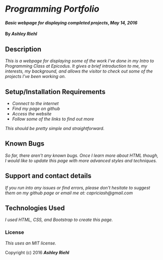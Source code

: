 # _Programming Portfolio_

#### _Basic webpage for displaying completed projects_, _May 14, 2016_

#### By _Ashley Riehl_

## Description

_This is a webpage for displaying some of the work I've done in my Intro to Programming Class at Epicodus.  It gives a brief introduction to me, my interests, my background, and allows the visitor to check out some of the projects I've been working on._

## Setup/Installation Requirements

* _Connect to the internet_
* _Find my page on github_
* _Access the website_
* _Follow some of the links to find out more_

_This should be pretty simple and straightforward._

## Known Bugs

_So far, there aren't any known bugs.  Once I learn more about HTML though, I would like to update this page with more advanced styles and techniques._

## Support and contact details

_If you run into any issues or find errors, please don't hesitate to suggest them on my github page or email me at: capriciash@gmail.com_

## Technologies Used

_I used HTML, CSS, and Bootstrap to create this page._

### License

*This uses an MIT license.*

Copyright (c) 2016 **_Ashley Riehl_**
